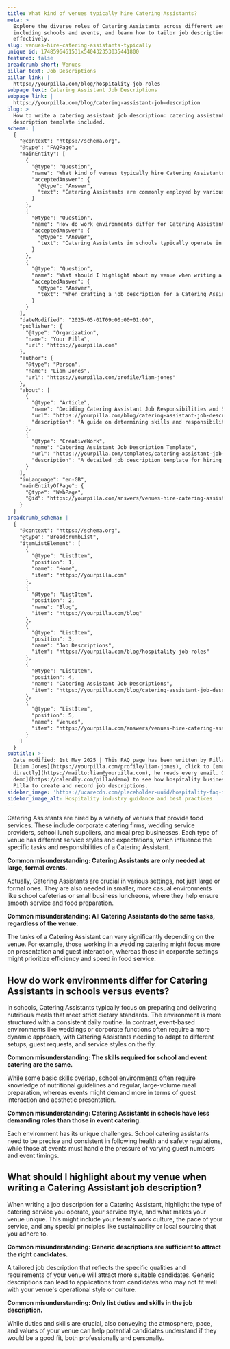 ```yaml
---
title: What kind of venues typically hire Catering Assistants?
meta: >
  Explore the diverse roles of Catering Assistants across different venues,
  including schools and events, and learn how to tailor job descriptions
  effectively.
slug: venues-hire-catering-assistants-typically
unique id: 1748596461531x540432353035441800
featured: false
breadcrumb short: Venues
pillar text: Job Descriptions
pillar link: |
  https://yourpilla.com/blog/hospitality-job-roles
subpage text: Catering Assistant Job Descriptions
subpage link: |
  https://yourpilla.com/blog/catering-assistant-job-description
blog: >
  How to write a catering assistant job description: catering assistant job
  description template included.
schema: |
  {
    "@context": "https://schema.org",
    "@type": "FAQPage",
    "mainEntity": [
      {
        "@type": "Question",
        "name": "What kind of venues typically hire Catering Assistants?",
        "acceptedAnswer": {
          "@type": "Answer",
          "text": "Catering Assistants are commonly employed by various venues that offer food services. These venues range from corporate catering firms, wedding service providers, and school lunch suppliers to meal prep companies. Each venue dictates different service styles and responsibilities, shaping the roles of a Catering Assistant accordingly."
        }
      },
      {
        "@type": "Question",
        "name": "How do work environments differ for Catering Assistants in schools versus events?",
        "acceptedAnswer": {
          "@type": "Answer",
          "text": "Catering Assistants in schools typically operate in a structured environment with a regular routine, focusing on delivering nutritious meals that adhere to dietary standards. In contrast, those working at events, such as weddings or corporate functions, face a more dynamic setting where they need to adapt to various guest requirements and service styles."
        }
      },
      {
        "@type": "Question",
        "name": "What should I highlight about my venue when writing a Catering Assistant job description?",
        "acceptedAnswer": {
          "@type": "Answer",
          "text": "When crafting a job description for a Catering Assistant, it is important to specify the type of catering services, the unique style of service, and distinguishing features of your venue such as team culture, pace of service, and commitments to principles like sustainability or local sourcing."
        }
      }
    ],
    "dateModified": "2025-05-01T09:00:00+01:00",
    "publisher": {
      "@type": "Organization",
      "name": "Your Pilla",
      "url": "https://yourpilla.com"
    },
    "author": {
      "@type": "Person",
      "name": "Liam Jones",
      "url": "https://yourpilla.com/profile/liam-jones"
    },
    "about": [
      {
        "@type": "Article",
        "name": "Deciding Catering Assistant Job Responsibilities and Skills",
        "url": "https://yourpilla.com/blog/catering-assistant-job-description",
        "description": "A guide on determining skills and responsibilities necessary for a Catering Assistant tailored to specific catering settings."
      },
      {
        "@type": "CreativeWork",
        "name": "Catering Assistant Job Description Template",
        "url": "https://yourpilla.com/templates/catering-assistant-job-description",
        "description": "A detailed job description template for hiring Catering Assistants, highlighting specific requirements and venue characteristics."
      }
    ],
    "inLanguage": "en-GB",
    "mainEntityOfPage": {
      "@type": "WebPage",
      "@id": "https://yourpilla.com/answers/venues-hire-catering-assistants-typically"
    }
  }
breadcrumb_schema: |
  {
    "@context": "https://schema.org",
    "@type": "BreadcrumbList",
    "itemListElement": [
      {
        "@type": "ListItem",
        "position": 1,
        "name": "Home",
        "item": "https://yourpilla.com"
      },
      {
        "@type": "ListItem",
        "position": 2,
        "name": "Blog",
        "item": "https://yourpilla.com/blog"
      },
      {
        "@type": "ListItem",
        "position": 3,
        "name": "Job Descriptions",
        "item": "https://yourpilla.com/blog/hospitality-job-roles"
      },
      {
        "@type": "ListItem",
        "position": 4,
        "name": "Catering Assistant Job Descriptions",
        "item": "https://yourpilla.com/blog/catering-assistant-job-description"
      },
      {
        "@type": "ListItem",
        "position": 5,
        "name": "Venues",
        "item": "https://yourpilla.com/answers/venues-hire-catering-assistants-typically"
      }
    ]
  }
subtitle: >-
  Date modified: 1st May 2025 | This FAQ page has been written by Pilla Founder,
  [Liam Jones](https://yourpilla.com/profile/liam-jones), click to [email Liam
  directly](https://mailto:liam@yourpilla.com), he reads every email. Or [book a
  demo](https://calendly.com/pilla/demo) to see how hospitality businesses use
  Pilla to create and record job descriptions.
sidebar_image: 'https://ucarecdn.com/placeholder-uuid/hospitality-faq-image.jpg'
sidebar_image_alt: Hospitality industry guidance and best practices
---
```

Catering Assistants are hired by a variety of venues that provide food services. These include corporate catering firms, wedding service providers, school lunch suppliers, and meal prep businesses. Each type of venue has different service styles and expectations, which influence the specific tasks and responsibilities of a Catering Assistant.

**Common misunderstanding: Catering Assistants are only needed at large, formal events.**

Actually, Catering Assistants are crucial in various settings, not just large or formal ones. They are also needed in smaller, more casual environments like school cafeterias or small business luncheons, where they help ensure smooth service and food preparation.

**Common misunderstanding: All Catering Assistants do the same tasks, regardless of the venue.**

The tasks of a Catering Assistant can vary significantly depending on the venue. For example, those working in a wedding catering might focus more on presentation and guest interaction, whereas those in corporate settings might prioritize efficiency and speed in food service.

## How do work environments differ for Catering Assistants in schools versus events?

In schools, Catering Assistants typically focus on preparing and delivering nutritious meals that meet strict dietary standards. The environment is more structured with a consistent daily routine. In contrast, event-based environments like weddings or corporate functions often require a more dynamic approach, with Catering Assistants needing to adapt to different setups, guest requests, and service styles on the fly.

**Common misunderstanding: The skills required for school and event catering are the same.**

While some basic skills overlap, school environments often require knowledge of nutritional guidelines and regular, large-volume meal preparation, whereas events might demand more in terms of guest interaction and aesthetic presentation.

**Common misunderstanding: Catering Assistants in schools have less demanding roles than those in event catering.**

Each environment has its unique challenges. School catering assistants need to be precise and consistent in following health and safety regulations, while those at events must handle the pressure of varying guest numbers and event timings.

## What should I highlight about my venue when writing a Catering Assistant job description?

When writing a job description for a Catering Assistant, highlight the type of catering service you operate, your service style, and what makes your venue unique. This might include your team's work culture, the pace of your service, and any special principles like sustainability or local sourcing that you adhere to.

**Common misunderstanding: Generic descriptions are sufficient to attract the right candidates.**

A tailored job description that reflects the specific qualities and requirements of your venue will attract more suitable candidates. Generic descriptions can lead to applications from candidates who may not fit well with your venue's operational style or culture.

**Common misunderstanding: Only list duties and skills in the job description.**

While duties and skills are crucial, also conveying the atmosphere, pace, and values of your venue can help potential candidates understand if they would be a good fit, both professionally and personally.
